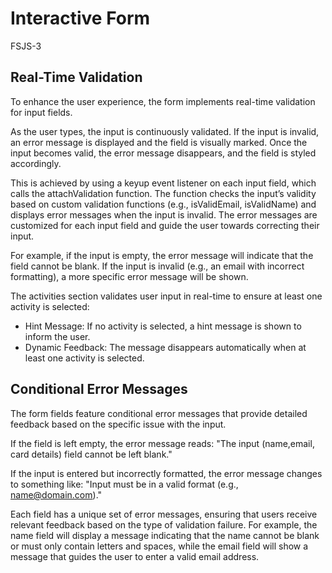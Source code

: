 # Interactive Form
 FSJS-3

## Real-Time Validation

To enhance the user experience, the form implements real-time validation for input fields.

As the user types, the input is continuously validated. If the input is invalid, an error message is displayed and the field is visually marked. Once the input becomes valid, the error message disappears, and the field is styled accordingly.

This is achieved by using a keyup event listener on each input field, which calls the attachValidation function. The function checks the input’s validity based on custom validation functions (e.g., isValidEmail, isValidName) and displays error messages when the input is invalid. The error messages are customized for each input field and guide the user towards correcting their input.

For example, if the input is empty, the error message will indicate that the field cannot be blank. If the input is invalid (e.g., an email with incorrect formatting), a more specific error message will be shown.

The activities section validates user input in real-time to ensure at least one activity is selected:
 - Hint Message: If no activity is selected, a hint message is shown to inform the user.
 - Dynamic Feedback: The message disappears automatically when at least one activity is selected.


## Conditional Error Messages

The form fields feature conditional error messages that provide detailed feedback based on the specific issue with the input.

If the field is left empty, the error message reads: "The input (name,email, card details) field cannot be left blank."

If the input is entered but incorrectly formatted, the error message changes to something like: "Input must be in a valid format (e.g., name@domain.com)."

Each field has a unique set of error messages, ensuring that users receive relevant feedback based on the type of validation failure. For example, the name field will display a message indicating that the name cannot be blank or must only contain letters and spaces, while the email field will show a message that guides the user to enter a valid email address.